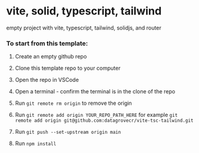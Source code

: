 # vite, solid, typescript, tailwind

empty project with vite, typescript, tailwind, solidjs, and router

### To start from this template:

1. Create an empty github repo

2. Clone this template repo to your computer

3. Open the repo in VSCode

4. Open a terminal - confirm the terminal is in the clone of the repo

5. Run `git remote rm origin` to remove the origin 

6. Run `git remote add origin YOUR_REPO_PATH_HERE` for example `git remote add origin git@github.com:datagrovecr/vite-tsc-tailwind.git`

7. Run `git push --set-upstream origin main`

8. Run `npm install`
